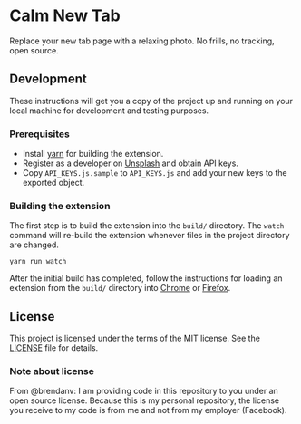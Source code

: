# Calm New Tab

Replace your new tab page with a relaxing photo. No frills, no tracking, open source.

## Development

These instructions will get you a copy of the project up and running on your local machine for development and testing purposes.

### Prerequisites

- Install [yarn](https://yarnpkg.com/en/docs/install) for building the extension.
- Register as a developer on [Unsplash](https://unsplash.com/developers) and obtain API keys.
- Copy `API_KEYS.js.sample` to `API_KEYS.js` and add your new keys to the exported object.

### Building the extension

The first step is to build the extension into the `build/` directory. The `watch` command will re-build the extension whenever files in the project directory are changed.

```
yarn run watch
```

After the initial build has completed, follow the instructions for loading an extension from the `build/` directory into [Chrome](https://developer.chrome.com/extensions/getstarted#unpacked) or [Firefox](https://developer.mozilla.org/en-US/Add-ons/WebExtensions/Temporary_Installation_in_Firefox).

## License

This project is licensed under the terms of the MIT license. See the [LICENSE](./LICENSE.md) file for details.

### Note about license

From @brendanv: I am providing code in this repository to you under an open source license. Because this is my personal repository, the license you receive to my code is from me and not from my employer (Facebook).
